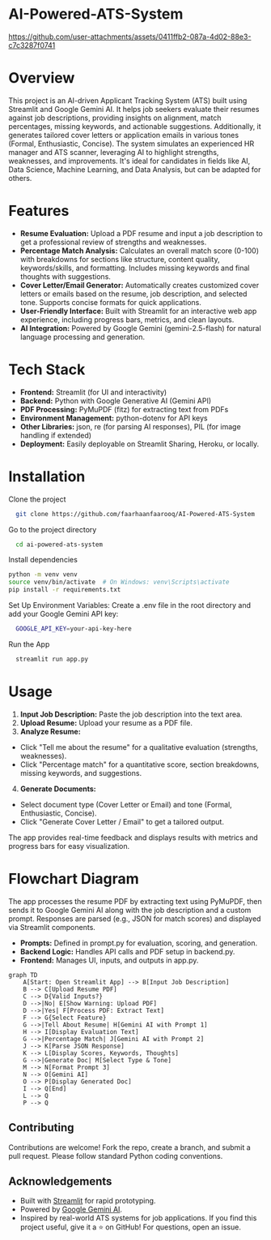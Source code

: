 # AI-Powered-ATS-System

https://github.com/user-attachments/assets/0411ffb2-087a-4d02-88e3-c7c3287f0741

# Overview

This project is an AI-driven Applicant Tracking System (ATS) built using Streamlit and Google Gemini AI. It helps job seekers evaluate their resumes against job descriptions, providing insights on alignment, match percentages, missing keywords, and actionable suggestions. Additionally, it generates tailored cover letters or application emails in various tones (Formal, Enthusiastic, Concise).
The system simulates an experienced HR manager and ATS scanner, leveraging AI to highlight strengths, weaknesses, and improvements. It's ideal for candidates in fields like AI, Data Science, Machine Learning, and Data Analysis, but can be adapted for others.

# Features

- **Resume Evaluation:** Upload a PDF resume and input a job description to get a professional review of strengths and weaknesses.
- **Percentage Match Analysis:** Calculates an overall match score (0-100) with breakdowns for sections like structure, content quality, keywords/skills, and formatting. Includes missing keywords and final thoughts with suggestions.
- **Cover Letter/Email Generator:** Automatically creates customized cover letters or emails based on the resume, job description, and selected tone. Supports concise formats for quick applications.
- **User-Friendly Interface:** Built with Streamlit for an interactive web app experience, including progress bars, metrics, and clean layouts.
- **AI Integration:** Powered by Google Gemini (gemini-2.5-flash) for natural language processing and generation.

# Tech Stack

- **Frontend:** Streamlit (for UI and interactivity)
- **Backend:** Python with Google Generative AI (Gemini API)
- **PDF Processing:** PyMuPDF (fitz) for extracting text from PDFs
- **Environment Management:** python-dotenv for API keys
- **Other Libraries:** json, re (for parsing AI responses), PIL (for image handling if extended)
- **Deployment:** Easily deployable on Streamlit Sharing, Heroku, or locally.

# Installation

Clone the project

```bash
  git clone https://github.com/faarhaanfaarooq/AI-Powered-ATS-System
```

Go to the project directory

```bash
  cd ai-powered-ats-system
```

Install dependencies

```bash
python -m venv venv
source venv/bin/activate  # On Windows: venv\Scripts\activate
pip install -r requirements.txt
```

Set Up Environment Variables:
Create a .env file in the root directory and add your Google Gemini API key:

```bash
  GOOGLE_API_KEY=your-api-key-here
```

Run the App

```bash
  streamlit run app.py
```

# Usage

1. **Input Job Description:** Paste the job description into the text area.
1. **Upload Resume:** Upload your resume as a PDF file.
1. **Analyze Resume:**

- Click "Tell me about the resume" for a qualitative evaluation (strengths, weaknesses).
- Click "Percentage match" for a quantitative score, section breakdowns, missing keywords, and suggestions.

4. **Generate Documents:**

- Select document type (Cover Letter or Email) and tone (Formal, Enthusiastic, Concise).
- Click "Generate Cover Letter / Email" to get a tailored output.

The app provides real-time feedback and displays results with metrics and progress bars for easy visualization.

# Flowchart Diagram

The app processes the resume PDF by extracting text using PyMuPDF, then sends it to Google Gemini AI along with the job description and a custom prompt. Responses are parsed (e.g., JSON for match scores) and displayed via Streamlit components.

- **Prompts:** Defined in prompt.py for evaluation, scoring, and generation.
- **Backend Logic:** Handles API calls and PDF setup in backend.py.
- **Frontend:** Manages UI, inputs, and outputs in app.py.

```mermaid
graph TD
    A[Start: Open Streamlit App] --> B[Input Job Description]
    B --> C[Upload Resume PDF]
    C --> D{Valid Inputs?}
    D -->|No| E[Show Warning: Upload PDF]
    D -->|Yes| F[Process PDF: Extract Text]
    F --> G{Select Feature}
    G -->|Tell About Resume| H[Gemini AI with Prompt 1]
    H --> I[Display Evaluation Text]
    G -->|Percentage Match| J[Gemini AI with Prompt 2]
    J --> K[Parse JSON Response]
    K --> L[Display Scores, Keywords, Thoughts]
    G -->|Generate Doc| M[Select Type & Tone]
    M --> N[Format Prompt 3]
    N --> O[Gemini AI]
    O --> P[Display Generated Doc]
    I --> Q[End]
    L --> Q
    P --> Q
```

## Contributing

Contributions are welcome! Fork the repo, create a branch, and submit a pull request. Please follow standard Python coding conventions.

## Acknowledgements

- Built with [Streamlit](https://streamlit.io/) for rapid prototyping.
- Powered by [Google Gemini AI](https://ai.google.dev/?authuser=1).
- Inspired by real-world ATS systems for job applications.
  If you find this project useful, give it a ⭐ on GitHub! For questions, open an issue.
